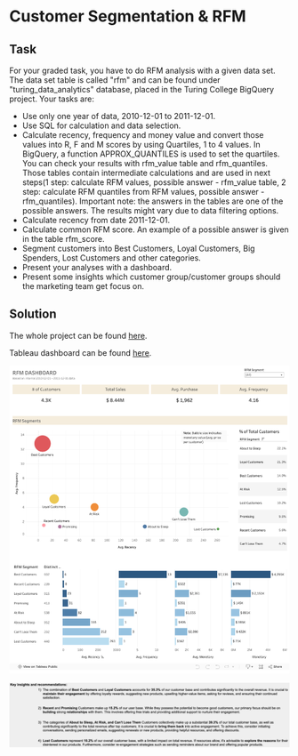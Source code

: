 # Customer Segmentation & RFM
## Task
For your graded task, you have to do RFM analysis with a given data set. The data set table is called "rfm" and can be found under "turing_data_analytics" database, placed in the Turing College BigQuery project. Your tasks are:
- Use only one year of data, 2010-12-01 to 2011-12-01.
- Use SQL for calculation and data selection.
- Calculate recency, frequency and money value and convert those values into R, F and M scores by using Quartiles, 1 to 4 values. In BigQuery, a function APPROX_QUANTILES is used to set the quartiles. You can check your results with rfm_value table and rfm_quantiles. Those tables contain intermediate calculations and are used in next steps(1 step: calculate RFM values, possible answer - rfm_value table, 2 step: calculate RFM quantiles from RFM values, possible answer - rfm_quantiles). Important note: the answers in the tables are one of the possible answers. The results might vary due to data filtering options.
- Calculate recency from date 2011-12-01.
- Calculate common RFM score. An example of a possible answer is given in the table rfm_score.
- Segment customers into Best Customers, Loyal Customers, Big Spenders, Lost Customers and other categories.
- Present your analyses with a dashboard.
- Present some insights which customer group/customer groups should the marketing team get focus on.

## Solution
The whole project can be found [here](https://docs.google.com/spreadsheets/d/1pMf55ZnaOePK-fTtfEAn7uhB9dOORQvQQ8vYKFMlE1U/edit?usp=sharing).

Tableau dashboard can be found [here](https://public.tableau.com/app/profile/indre.zabielaite/viz/RFM_17061769472320/RFMDASHBOARD?publish=yes).

![Alt text](image-1.png)

![Alt text](image.png)